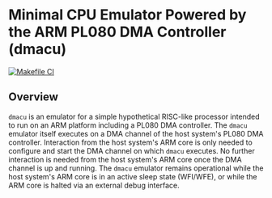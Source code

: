 # Minimal CPU Emulator Powered by the ARM PL080 DMA Controller (dmacu)

[![Makefile CI](https://github.com/jowinter/dmacu/actions/workflows/makefile.yml/badge.svg)](https://github.com/jowinter/dmacu/actions/workflows/makefile.yml)

## Overview
`dmacu` is an emulator for a simple hypothetical RISC-like processor intended to run on an ARM platform including a PL080 DMA controller.
The `dmacu` emulator itself executes on a DMA channel of the host system's PL080 DMA controller. Interaction from the host system's ARM core
is only needed to configure and start the DMA channel on which `dmacu` executes. No further interaction is needed from the host system's ARM
core once the DMA channel is up and running. The `dmacu` emulator remains operational while the host system's ARM core is in an active sleep
state (WFI/WFE), or while the ARM core is halted via an external debug interface.
